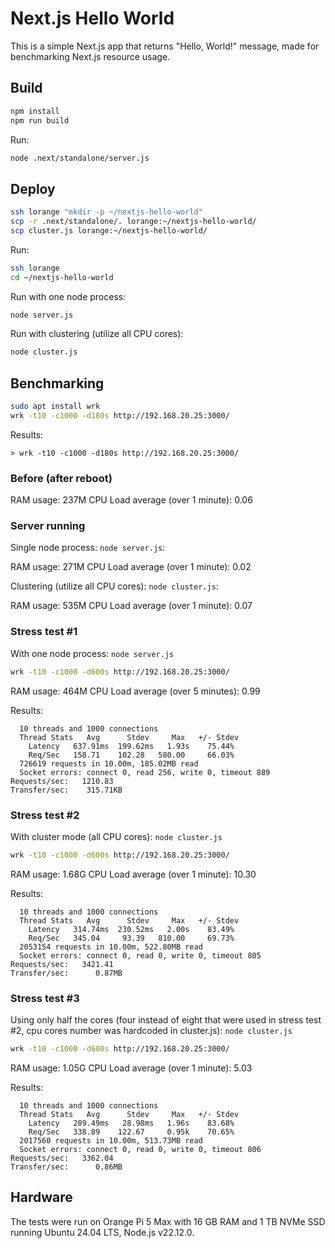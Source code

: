 # Next.js Hello World

This is a simple Next.js app that returns "Hello, World!" message, made for benchmarking Next.js resource usage.

## Build

```sh
npm install
npm run build
```

Run:

```sh
node .next/standalone/server.js
```


## Deploy

```sh
ssh lorange "mkdir -p ~/nextjs-hello-world"
scp -r .next/standalone/. lorange:~/nextjs-hello-world/
scp cluster.js lorange:~/nextjs-hello-world/
```

Run:

```sh
ssh lorange
cd ~/nextjs-hello-world
```

Run with one node process:

```sh
node server.js
```

Run with clustering (utilize all CPU cores):

```sh
node cluster.js
```

## Benchmarking

```sh
sudo apt install wrk
wrk -t10 -c1000 -d180s http://192.168.20.25:3000/
```

Results:

```
> wrk -t10 -c1000 -d180s http://192.168.20.25:3000/

```

### Before (after reboot)

RAM usage: 237M
CPU Load average (over 1 minute): 0.06

### Server running

Single node process: `node server.js`:

RAM usage: 271M
CPU Load average (over 1 minute): 0.02

Clustering (utilize all CPU cores): `node cluster.js`:

RAM usage: 535M
CPU Load average (over 1 minute): 0.07

### Stress test #1

With one node process: `node server.js`

```sh
wrk -t10 -c1000 -d600s http://192.168.20.25:3000/
```

RAM usage: 464M
CPU Load average (over 5 minutes): 0.99

Results:

```
  10 threads and 1000 connections
  Thread Stats   Avg      Stdev     Max   +/- Stdev
    Latency   637.91ms  199.62ms   1.93s    75.44%
    Req/Sec   158.71    102.28   580.00     66.03%
  726619 requests in 10.00m, 185.02MB read
  Socket errors: connect 0, read 256, write 0, timeout 889
Requests/sec:   1210.83
Transfer/sec:    315.71KB
```

### Stress test #2

With cluster mode (all CPU cores): `node cluster.js`

```sh
wrk -t10 -c1000 -d600s http://192.168.20.25:3000/
```

RAM usage: 1.68G
CPU Load average (over 1 minute): 10.30

Results:

```
  10 threads and 1000 connections
  Thread Stats   Avg      Stdev     Max   +/- Stdev
    Latency   314.74ms  230.52ms   2.00s    83.49%
    Req/Sec   345.04     93.39   810.00     69.73%
  2053154 requests in 10.00m, 522.80MB read
  Socket errors: connect 0, read 0, write 0, timeout 805
Requests/sec:   3421.41
Transfer/sec:      0.87MB
```

### Stress test #3

Using only half the cores (four instead of eight that were used in stress test #2, cpu cores number was hardcoded in cluster.js): `node cluster.js`

```sh
wrk -t10 -c1000 -d600s http://192.168.20.25:3000/
```

RAM usage: 1.05G
CPU Load average (over 1 minute): 5.03

Results:

```
  10 threads and 1000 connections
  Thread Stats   Avg      Stdev     Max   +/- Stdev
    Latency   289.49ms   28.98ms   1.96s    83.68%
    Req/Sec   338.89    122.67     0.95k    70.65%
  2017560 requests in 10.00m, 513.73MB read
  Socket errors: connect 0, read 0, write 0, timeout 806
Requests/sec:   3362.04
Transfer/sec:      0.86MB
```


## Hardware

The tests were run on Orange Pi 5 Max with 16 GB RAM and 1 TB NVMe SSD running Ubuntu 24.04 LTS, Node.js v22.12.0.
